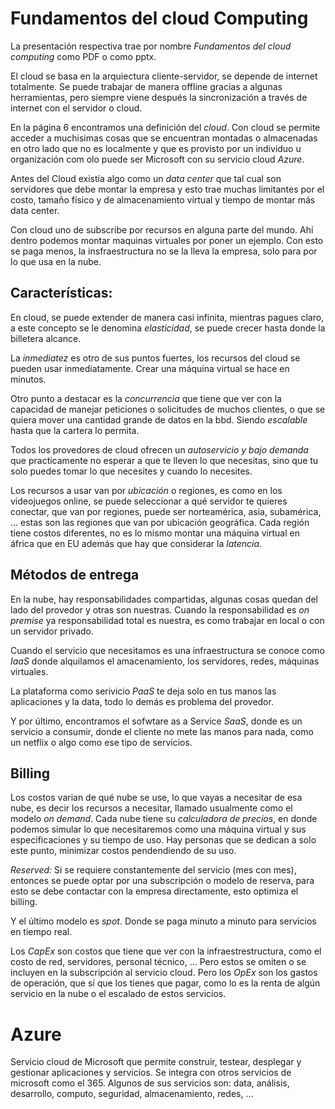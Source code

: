 # Fundamentos del cloud Computing
La presentación respectiva trae por nombre _Fundamentos del cloud computing_ como PDF o como pptx.

El cloud se basa en la arquiectura cliente-servidor, se depende de internet totalmente. Se puede trabajar de manera offline gracias a algunas herramientas, pero siempre viene después la sincronización a través de internet con el servidor o cloud.

En la página 6 encontramos una definición del _cloud_. Con cloud se permite acceder a muchisimas cosas que se encuentran montadas o almacenadas en otro lado que no es localmente y que es provisto por un individuo u organización com olo puede ser Microsoft con su servicio cloud _Azure_.

Antes del Cloud existía algo como un _data center_ que tal cual son servidores que debe montar la empresa y esto trae muchas limitantes por el costo, tamaño físico y de almacenamiento virtual y tiempo de montar más data center.

Con cloud uno de subscribe por recursos en alguna parte del mundo. Ahí dentro podemos montar maquinas virtuales por poner un ejemplo. Con esto se paga menos, la insfraestructura no se la lleva la empresa, solo para por lo que usa en la nube.

## Características:
En cloud, se puede extender de manera casi infinita, mientras pagues claro, a este concepto se le denomina _elasticidad_, se puede crecer hasta donde la billetera alcance.

La _inmediatez_ es otro de sus puntos fuertes, los recursos del cloud se pueden usar inmediatamente. Crear una máquina virtual se hace en minutos.

Otro punto a destacar es la _concurrencia_ que tiene que ver con la capacidad de manejar peticiones o solicitudes de muchos clientes, o que se quiera mover una cantidad grande de datos en la bbd. Siendo _escalable_ hasta que la cartera lo permita.

Todos los provedores de cloud ofrecen un _autoservicio y bajo demanda_ que practicamente no esperar a que te lleven lo que necesitas, sino que tu solo puedes tomar lo que necesites y cuando lo necesites.

Los recursos a usar van por _ubicación_ o regiones, es como en los videojuegos online, se puede seleccionar a qué servidor te quieres conectar, que van por regiones, puede ser norteamérica, asia, subamérica, ... estas son las regiones que van por ubicación geográfica. Cada región tiene costos diferentes, no es lo mismo montar una máquina virtual en áfrica que en EU además que hay que considerar la _latencia_. 

## Métodos de entrega
En la nube, hay responsabilidades compartidas, algunas cosas quedan del lado del provedor y otras son nuestras. Cuando la responsabilidad es _on premise_ ya responsabilidad total es nuestra, es como trabajar en local o con un servidor privado.

Cuando el servicio que necesitamos es una infraestructura se conoce como _IaaS_ donde alquilamos el amacenamiento, los servidores, redes, máquinas virtuales.

La plataforma como serivicio _PaaS_ te deja solo en tus manos las aplicaciones y la data, todo lo demás es problema del provedor.

Y por último, encontramos el sofwtare as a Service _SaaS_, donde es un servicio a consumir, donde el cliente no mete las manos para nada, como un netflix o algo como ese tipo de servicios.

## Billing
Los costos varian de qué nube se use, lo que vayas a necesitar de esa nube, es decir los recursos a necesitar, llamado usualmente como el modelo _on demand_. Cada nube tiene su _calculadora de precios_, en donde podemos simular lo que necesitaremos como una máquina virtual y sus especificaciones y su tiempo de uso. Hay personas que se dedican a solo este punto, minimizar costos pendendiendo de su uso. 

_Reserved:_ Si se requiere constantemente del servicio (mes con mes), entonces se puede optar por una subscripción o modelo de reserva, para esto se debe contactar con la empresa directamente, esto optimiza el billing.  

Y el último modelo es _spot_. Donde se paga minuto a minuto para servicios en tiempo real.

Los _CapEx_ son costos que tiene que ver con la infraestrestructura, como el costo de red, servidores, personal técnico, ... Pero estos se omiten o se incluyen en la subscripción al servicio cloud. Pero los _OpEx_ son los gastos de operación, que sí que los tienes que pagar, como lo es la renta de algún servicio en la nube o el escalado de estos servicios.

# Azure
Servicio cloud de Microsoft que permite construir, testear, desplegar y gestionar aplicaciones y servicios. Se integra con otros servicios de microsoft como el 365. Algunos de sus servicios son: data, análisis, desarrollo, computo, seguridad, almacenamiento, redes, ...